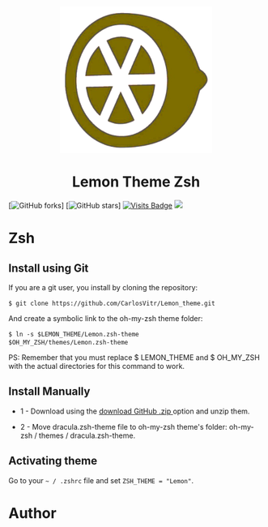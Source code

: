 
<p align="center">
<img align="center"  width="300" height="290" src="Orange.png">
</p>
<h1 align="center"> Lemon Theme Zsh </h1>

<p align="center">
  
[![GitHub forks](https://img.shields.io/github/forks/Carlosvitr/Lemon_theme.svg?style=social&label=Fork&maxAge=2592000)] 
[![GitHub stars](https://img.shields.io/github/stars/CarlosVitr/Lemon_theme.svg?style=social&label=Star&maxAge=2592000)]
[![Visits Badge](https://badges.pufler.dev/visits/carlosvitr/Lemon_theme?style=for-the-badge)](https://github.com/CarlosVitr/Lemon_theme)
<img src="http://img.shields.io/static/v1?label=STATUS&message=in%20DEVELOPMENT&color=RED&style=for-the-badge"/>
</p>

<h1 href="http://zsh.org/">Zsh</h1>

## Install using Git 

If you are a git user, you install by cloning the repository:

```
$ git clone https://github.com/CarlosVitr/Lemon_theme.git
```
And create a symbolic link to the oh-my-zsh theme folder:

```
$ ln -s $LEMON_THEME/Lemon.zsh-theme 
$OH_MY_ZSH/themes/Lemon.zsh-theme
```

PS: Remember that you must replace $ LEMON_THEME and $ OH_MY_ZSH with the actual directories for this command to work.

## Install Manually

- 1 - Download using the <a href="https://github.com/CarlosVitr/Lemon_theme/archive/refs/heads/main.zip"> download GitHub .zip </a> option and unzip them. 

- 2 - Move dracula.zsh-theme file to oh-my-zsh theme's folder: oh-my-zsh / themes / dracula.zsh-theme. 

## Activating theme 

Go to your `~ / .zshrc` file and set `ZSH_THEME = "Lemon"`.


# Author 
